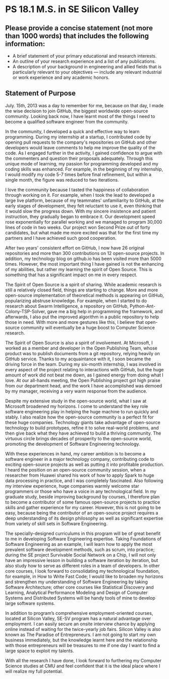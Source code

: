# PS 18.1 M.S. in SE Silicon Valley

## Please provide a concise statement (not more than 1000 words) that includes the following information:

- A brief statement of your primary educational and research interests.
- An outline of your research experience and a list of any publications.
- A description of your background in engineering and allied fields that is particularly relevant to your objectives — include any relevant industrial or work experience and any academic honors.

## Statement of Purpose

July. 15th, 2013 was a day to remember for me, because on that day, I made the wise decision to join GitHub, the biggest worldwide open-source community. Looking back now, I have learnt most of the things I need to become a qualified software engineer from the community.

In the community, I developed a quick and effective way to learn programming. During my internship at a startup, I contributed code by opening pull requests to the company's repositories on GitHub and other developers would leave comments to help me improve the quality of the code. As I engaged further in the activity, I gained confidence to argue with the commenters and question their proposals adequately. Through this unique mode of learning, my passion for programming developed and my coding skills was enhanced. For example, in the beginning of my internship, I would modify my code 5-7 times before final refinement, but within a single month, the figure was reduced to two iterations.

I love the community because I tasted the happiness of collaboration through working on it. For example, when I took the lead to developed a large live platform, because of my teammates' unfamiliarity to GitHub, at the early stages of development, they felt reluctant to use it, even thinking that it would slow the progress down. With my sincere insistence and patient instruction, they gradually began to embrace it. Our development speed rose exponentially for parallel working and we managed to program 30,000 lines of code in two weeks. Our project won Second Prize out of forty candidates, but what made me more excited was that for the first time my partners and I have achieved such good cooperation.

After two years' consistent effort on GitHub, I now have 26 original repositories and more than 300 contributions on 12 open-source projects. In addition, my technology blog on github.io has been visited more than 5000 times. However, the most important thing I have gained is not the enhancing of my abilities, but rather my learning the spirit of Open Source. This is something that has a significant impact on me in every respect.

The Spirit of Open Source is a spirit of sharing. While academic research is still a relatively closed field, things are starting to change. More and more open-source implementation of theoretical methods is appearing on GitHub, popularizing abstruse knowledge. For example, when I started to do research about Swarm Intelligence, a repository on GitHub, Python-Ant-Colony-TSP-Solver, gave me a big help in programming the framework, and afterwards, I also put the improved algorithm in a public repository to help those in need. With more and more gestures like this, I believe that open-source community will eventually be a huge boost to Computer Science research.

The Spirit of Open Source is also a spirit of involvement. At Microsoft, I worked as a member and developer in the Open Publishing Team, whose product was to publish documents from a git repository, relying heavily on GitHub service. Thanks to my acquaintance with it, I soon became the driving force in the team. During my six-month internship, I was involved in every aspect of the project relating to interactions with GitHub, but the huge amount of work did not beat me down, as I gained energy from doing what I love. At our all-hands meeting, the Open Publishing project got high praise from our department head, and the work I have accomplished was demoed by my manager, receiving a very warm response from the audience.

Despite my extensive study in the open-source world, what I saw at Microsoft broadened my horizons. I come to understand the key role software engineering play in helping the huge machine to run quickly and stably. I also realize how the open-source community is a perfect fit for these huge companies. Technology giants take advantage of open-source technology to build prototypes, refine it to solve real-world problems, and then give back what they have achieved to build a thriving community. The virtuous circle brings decades of prosperity to the open-source world, promoting the development of Software Engineering technology.

With these experiences in hand, my career ambition is to become a software engineer in a major technology company, contributing code to exciting open-source projects as well as putting it into profitable production. I heard the position on an open-source community session, when a researcher from Huawei shared his work of how to apply Spark to huge data processing in practice, and I was completely fascinated. Also following my interview experience, huge companies warmly welcome star programmers or those who have a voice in any technological field. In my graduate study, beside improving background by courses, I therefore plan to become a contributor of some famous open-source projects to practice skills and gather experience for my career. However, this is not going to be easy, because being the contributor of an open-source project requires a deep understanding of its design philosophy as well as significant expertise from variety of skill sets in Software Engineering.

The specially-designed curriculums in this program will be of great benefit to me in developing Software Engineering expertise. Taking Foundations of Software Engineering as an example, I will learn how to apply the most prevalent software development methods, such as scrum, into practice; during the SE project Survivable Social Network on a Chip, I will not only have an impressive lesson in building a software iteration by iteration, but also study how to serve as different roles in a team of developers. In other core courses, I look forward to consolidating my technological foundation, for example, in How to Write Fast Code; I would like to broaden my horizons and strengthen my understanding of Software Engineering by taking Software Architecture; other core courses like Statistical Discovery and Learning, Analytical Performance Modeling and Design of Computer Systems and Distributed Systems will be handy tools of mine to develop large software systems.

In addition to program’s comprehensive employment-oriented courses, located at Silicon Valley, SE-SV program has a natural advantage over employment. I can easily secure an onsite interview chance by applying online instead of waiting for the twice-yearly job fairs. Silicon Valley is also known as The Paradise of Entrepreneurs. I am not going to start my own business immediately, but the knowledge learnt here and the relationship with those entrepreneurs will be treasures to me if one day I want to find a large space to exploit my talents.

With all the research I have done, I look forward to furthering my Computer Science studies at CMU and feel confident that it is the ideal place where I will realize my full potential.

